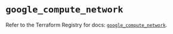 # `google_compute_network`

Refer to the Terraform Registry for docs: [`google_compute_network`](https://registry.terraform.io/providers/hashicorp/google-beta/6.33.0/docs/resources/google_compute_network).
